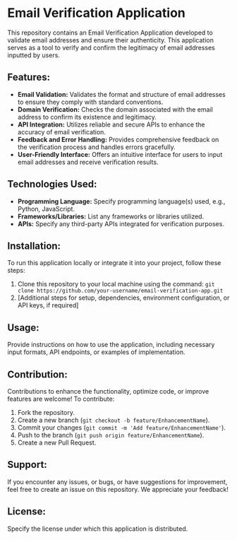 <h1>Email Verification Application</h1>
    <p>This repository contains an Email Verification Application developed to validate email addresses and ensure their authenticity. This application serves as a tool to verify and confirm the legitimacy of email addresses inputted by users.</p>
<h2>Features:</h2>
    <ul>
        <li><strong>Email Validation:</strong> Validates the format and structure of email addresses to ensure they comply with standard conventions.</li>
        <li><strong>Domain Verification:</strong> Checks the domain associated with the email address to confirm its existence and legitimacy.</li>
        <li><strong>API Integration:</strong> Utilizes reliable and secure APIs to enhance the accuracy of email verification.</li>
        <li><strong>Feedback and Error Handling:</strong> Provides comprehensive feedback on the verification process and handles errors gracefully.</li>
        <li><strong>User-Friendly Interface:</strong> Offers an intuitive interface for users to input email addresses and receive verification results.</li>
    </ul>

<h2>Technologies Used:</h2>
    <ul>
        <li><strong>Programming Language:</strong> Specify programming language(s) used, e.g., Python, JavaScript.</li>
        <li><strong>Frameworks/Libraries:</strong> List any frameworks or libraries utilized.</li>
        <li><strong>APIs:</strong> Specify any third-party APIs integrated for verification purposes.</li>
    </ul>

<h2>Installation:</h2>
    <p>To run this application locally or integrate it into your project, follow these steps:</p>
    <ol>
        <li>Clone this repository to your local machine using the command:
            <code>git clone https://github.com/your-username/email-verification-app.git</code>
        </li>
        <li>[Additional steps for setup, dependencies, environment configuration, or API keys, if required]</li>
    </ol>

<h2>Usage:</h2>
    <p>Provide instructions on how to use the application, including necessary input formats, API endpoints, or examples of implementation.</p>

<h2>Contribution:</h2>
    <p>Contributions to enhance the functionality, optimize code, or improve features are welcome! To contribute:</p>
    <ol>
        <li>Fork the repository.</li>
        <li>Create a new branch (<code>git checkout -b feature/EnhancementName</code>).</li>
        <li>Commit your changes (<code>git commit -m 'Add feature/EnhancementName'</code>).</li>
        <li>Push to the branch (<code>git push origin feature/EnhancementName</code>).</li>
        <li>Create a new Pull Request.</li>
    </ol>

<h2>Support:</h2>
    <p>If you encounter any issues, or bugs, or have suggestions for improvement, feel free to create an issue on this repository. We appreciate your feedback!</p>

 <h2>License:</h2>
    <p>Specify the license under which this application is distributed.</p>
